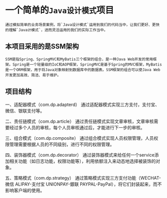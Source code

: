 # 一个简单的`Java设计模式`项目
    通过模拟简单的业务场景案例，将`Java设计模式`运用到我们的代码当中，让我们更好、更快的理解`Java计模式`，进而灵活运用的我们的实际工作当中。
## 本项目采用的是SSM架构
    SSM是指Spring、SpringMVC和MyBatis三个框架的组合，是一种Java Web开发的常用框架。Spring是一个轻量级的IoC和AOP框架，SpringMVC是基于Spring的MVC框架，MyBatis是一个ORM框架，用于将Java对象映射到数据库中的数据表。SSM框架的组合可以使Java Web开发更加高效、简洁、易于维护。

## 项目结构
一、适配器模式（com.dp.adapterd）
    通过适配器模式实现三方支付，支付宝、微信、银联支付等。

二、责任链模式（com.dp.article）
    通过责任链模式实现文章审核，文章审核需要经过多个人员的审核，每个人员审核通过后，才能进行下一步的审核。

三、组合模式（com.dp.composite）
    通过组合模式实现人员权限管理，人员权限管理需要根据人员的不同级别，进行不同的权限管理。

四、装饰器模式（com.dp.decorator）
    通过装饰器模式来给任何一个service添加相关功能（如日志功能，权限功能等），利用依额注入来动态地选择被装饰的对象。

五、策略模式（com.dp.strategy）
    通过策略模式实现三方支付功能（WECHAT-微信 ALIPAY-支付宝 UNIONPAY-銀联 PAYPAL-PayPal），将它们封装起来，而不影响客户端的使用。
    



